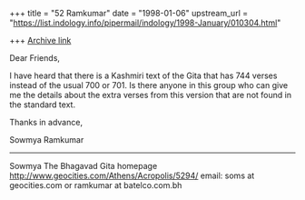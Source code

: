 +++
title = "52 Ramkumar"
date = "1998-01-06"
upstream_url = "https://list.indology.info/pipermail/indology/1998-January/010304.html"

+++
[Archive link](https://list.indology.info/pipermail/indology/1998-January/010304.html)

Dear Friends,

I have heard that  there is a Kashmiri text of the Gita that has 744
verses instead of the usual 700 or 701. Is there anyone in this group
who can give me the details about the extra verses from this version
that are not  found in the standard text.

Thanks in advance,

Sowmya Ramkumar
_____________________________________________________________________________

Sowmya
The Bhagavad Gita homepage
http://www.geocities.com/Athens/Acropolis/5294/
email: soms at geocities.com or ramkumar at batelco.com.bh



